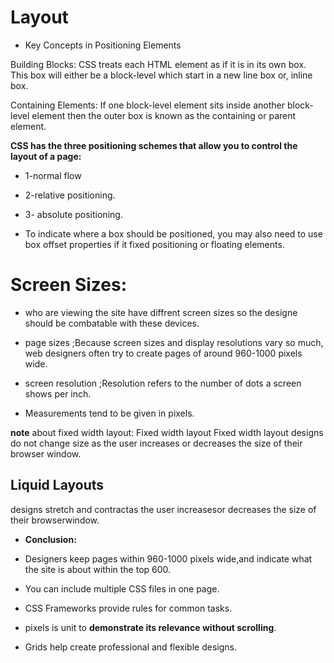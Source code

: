 # Layout

* Key Concepts in Positioning Elements

Building Blocks: CSS treats each HTML element as if it is in its own box. This box will either be a block-level which start in a new line box or, inline box. 

Containing Elements: If one block-level element sits inside another block-level element then the outer box is known as the containing or parent element.

**CSS has the three positioning schemes that allow you to control the layout of a page:**

* 1-normal flow

* 2-relative positioning.

* 3- absolute positioning.

* To indicate where a box should be positioned, you may also need to use box offset properties if it fixed positioning or floating elements.

# Screen Sizes:

* who are viewing the site have diffrent screen sizes so the designe should be combatable with these devices.

* page sizes ;Because screen sizes and display resolutions vary so much, web designers often try to create pages of around 960-1000 pixels wide.

* screen resolution ;Resolution refers to the number of dots a screen shows per inch.

* Measurements tend to be given in pixels. 

**note** about fixed width layout:
Fixed width layout Fixed width layout designs do not change size as the user increases or decreases the size of their browser window. 


## Liquid Layouts
designs stretch and contractas the user increasesor decreases the size of their browserwindow. 

* **Conclusion:**

* Designers keep pages within 960-1000 pixels wide,and indicate what the site is about within the top 600.

* You can include multiple CSS files in one page.

* CSS Frameworks provide rules for common tasks.
 
* pixels is unit to **demonstrate its relevance without scrolling**.
* Grids help create professional and flexible designs.